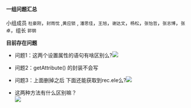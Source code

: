 #### 一组问题汇总 

小组成员 `杜豪刚`，`封雨忱` ,`黄应锁` , `潘思佳`，`王旭`，`谢达文`，`杨松`，`张怡哲`，`张志博`，`张卓`，组长 `郭钢`

**目前存在问题**

* 问题1：这两个设置属性的语句有啥区别么?![](https://upload-images.jianshu.io/upload_images/18300474-5a22c85611781f7e.png?imageMogr2/auto-orient/strip%7CimageView2/2/w/1240)

  

* 问题2：getAttribute() 的封装不会写

  

* 问题3：上面删掉之后  下面还能获取到rec.ele么?![](https://upload-images.jianshu.io/upload_images/18300474-e68a66db54778fa4.png?imageMogr2/auto-orient/strip%7CimageView2/2/w/1240)

* 这两种方法有什么区别嘛？  
![](https://upload-images.jianshu.io/upload_images/18300474-3d8d4dd3f2f9d7fd.png?imageMogr2/auto-orient/strip%7CimageView2/2/w/1240)

  